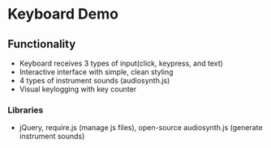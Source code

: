 # Keyboard Demo

## Functionality
* Keyboard receives 3 types of input(click, keypress, and text)
* Interactive interface with simple, clean styling
* 4 types of instrument sounds (audiosynth.js)
* Visual keylogging with key counter

### Libraries
* jQuery, require.js (manage js files), open-source audiosynth.js (generate instrument sounds)
